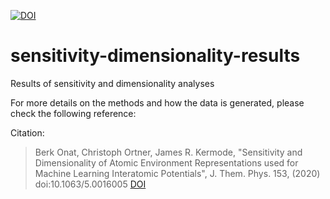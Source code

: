 [![DOI](https://zenodo.org/badge/296652503.svg)](https://zenodo.org/badge/latestdoi/296652503)

# sensitivity-dimensionality-results
Results of sensitivity and dimensionality analyses

For more details on the methods and how the data is generated, please check the following reference:

Citation:
> Berk Onat, Christoph Ortner, James R. Kermode, "Sensitivity and Dimensionality of Atomic Environment Representations used for Machine Learning Interatomic Potentials", J. Them. Phys. 153, (2020) doi:10.1063/5.0016005 [DOI](https://doi.org/10.1063/5.0016005)
